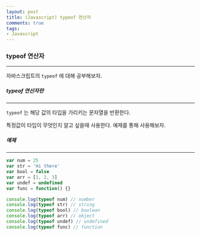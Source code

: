 ```yaml
---
layout: post
title: (Javascript) typeof 연산자
comments: true
tags:
- Javascript
---
```




### typeof 연산자

---



자바스크립트의 `typeof` 에 대해 공부해보자.



##### typeof 연산자란

---

`typeof` 는 해당 값의 타입을 가리키는 문자열을 반환한다.

특정값이 타입이 무엇인지 알고 싶을때 사용한다. 예제를 통해 사용해보자.



##### 예제

---

```javascript
var num = 25
var str = 'Hi there'
var bool = false
var arr = [1, 2, 3]
var undef = undefined
var func = function() {}

console.log(typeof num) // number
console.log(typeof str) // string
console.log(typeof bool) // boolean
console.log(typeof arr) // object
console.log(typeof undef) // undefined
console.log(typeof func) // function
```

